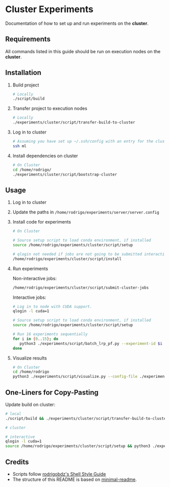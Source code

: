 # Cluster Experiments

Documentation of how to set up and run experiments on the **cluster**.

## Requirements

All commands listed in this guide should be run on execution nodes on the **cluster**.

## Installation

1. Build project

   ```sh
   # Locally
   ./script/build
   ```

1. Transfer project to execution nodes

   ```sh
   # Locally
   ./experiments/cluster/script/transfer-build-to-cluster
   ```

1. Log in to cluster

   ```sh
   # Assuming you have set up ~/.ssh/config with an entry for the cluster with HostName 'ml'
   ssh ml
   ```

1. Install dependencies on cluster

   ```sh
   # On Cluster
   cd /home/rodrigo/
   ./experiments/cluster/script/bootstrap-cluster
   ```

## Usage

1. Log in to cluster

1. Update the paths in `/home/rodrigo/experiments/server/server.config`

1. Install code for experiments

   ```sh
   # On Cluster

   # Source setup script to load conda environment, if installed
   source /home/rodrigo/experiments/cluster/script/setup

   # qlogin not needed if jobs are not going to be submitted interactively
   /home/rodrigo/experiments/cluster/script/install
   ```

1. Run experiments

   Non-interactive jobs:

   ```sh
   /home/rodrigo/experiments/cluster/script/submit-cluster-jobs
   ```

   Interactive jobs:

   ```sh
   # Log in to node with CUDA support.
   qlogin -l cuda=1

   # Source setup script to load conda environment, if installed
   source /home/rodrigo/experiments/cluster/script/setup

   # Run 16 experiments sequentially
   for i in {0..15}; do
      python3 ./experiments/script/batch_lrp_pf.py --experiment-id $i --config-file ./experiments/cluster/cluster.config
   done
   ```

1. Visualize results

   ```sh
   # On Cluster
   cd /home/rodrigo
   python3 ./experiments/script/visualize.py --config-file ./experiments/cluster/cluster.config
   ```

## One-Liners for Copy-Pasting

Update build on cluster:

```sh
# local
./script/build && ./experiments/cluster/script/transfer-build-to-cluster && ssh ml 'source /home/rodrigo/experiments/cluster/script/setup && /home/rodrigo/experiments/cluster/script/install' && ssh ml

# cluster

# interactive
qlogin -l cuda=1
source /home/rodrigo/experiments/cluster/script/setup && python3 ./experiments/script/batch_lrp_pf.py --experiment-id 0 --config-file ./experiments/cluster/cluster.config
```

## Credits

- Scripts follow [rodrigobdz's Shell Style Guide](https://github.com/rodrigobdz/styleguide-sh)
- The structure of this README is based on [minimal-readme](https://github.com/rodrigobdz/minimal-readme).

